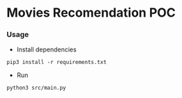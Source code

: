 # Movies Recomendation POC

### Usage

* Install dependencies
```shell
pip3 install -r requirements.txt
```

* Run
```shell
python3 src/main.py
```